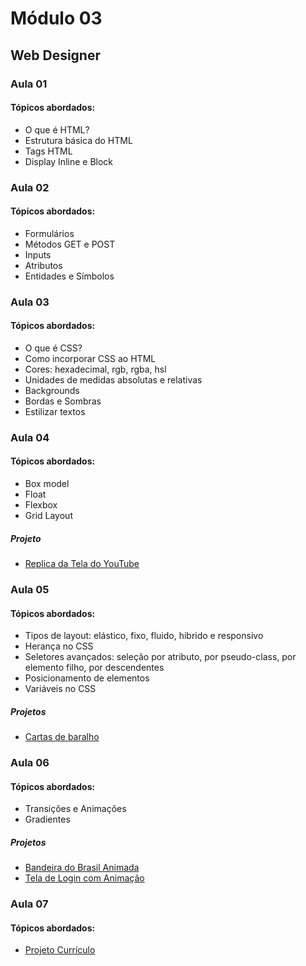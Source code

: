 # Módulo 03

## Web Designer

### Aula 01
#### Tópicos abordados:
- O que é HTML?
- Estrutura básica do HTML
- Tags HTML
- Display Inline e Block

### Aula 02
#### Tópicos abordados:
- Formulários
- Métodos GET e POST
- Inputs
- Atributos
- Entidades e Símbolos

### Aula 03
#### Tópicos abordados:
- O que é CSS?
- Como incorporar CSS ao HTML
- Cores: hexadecimal, rgb, rgba, hsl
- Unidades de medidas absolutas e relativas
- Backgrounds
- Bordas e Sombras
- Estilizar textos

### Aula 04
#### Tópicos abordados:
- Box model
- Float
- Flexbox
- Grid Layout

##### Projeto
- [Replica da Tela do YouTube](youtube/index.html)

### Aula 05
#### Tópicos abordados:
- Tipos de layout: elástico, fixo, fluido, hibrido e responsivo
- Herança no CSS
- Seletores avançados: seleção por atributo, por pseudo-class, por elemento filho, por descendentes
- Posicionamento de elementos
- Variáveis no CSS

##### Projetos
- [Cartas de baralho](cartas-baralho/index.html)

### Aula 06
#### Tópicos abordados:
- Transições e Animações
- Gradientes

##### Projetos
- [Bandeira do Brasil Animada](bandeira-animada/index.html)
- [Tela de Login com Animação](login-animado/index.html)

### Aula 07
#### Tópicos abordados:
- [Projeto Currículo](projeto-curriculo/index.html)